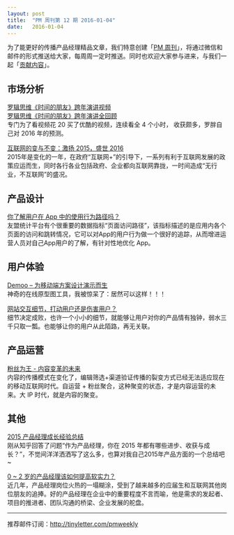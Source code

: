 ```yaml
---
layout: post
title:  "PM 周刊第 12 期 2016-01-04"
date:   2016-01-04
---
```


为了能更好的传播产品经理精品文章，我们特意创建「[PM 周刊](http://pmweekly.com/)」，将通过微信和邮件的形式推送给大家，每周周一定时推送。同时也欢迎大家参与进来，与我们一起「[贡献内容](https://github.com/vincent4j/pmweekly.com/issues/new)」。    

## 市场分析 
 
[罗辑思维《时间的朋友》跨年演讲视频](http://v.youku.com/v_show/id_XMTQzMTcyMzI0OA==.html)          
[罗辑思维《时间的朋友》跨年演讲全回顾](http://mp.weixin.qq.com/s?__biz=MjM5MDgxNjc0MA==&mid=402009441&idx=1&sn=0f274467696ce4ad8d7a038492640705&scene=23&srcid=0104WkAkSG8WQHN1XP6m69fS#rd)  
专门为了看视频花 20 买了优酷的视频，连续看全 4 个小时， 收获颇多，罗胖自己对 2016 年的预测。    

[互联网的变与不变：激扬 2015，盛世 2016](http://mp.weixin.qq.com/s?__biz=MzA5ODM4NjEwOQ==&mid=401839789&idx=1&sn=e0703dc6b53933d32e03f71deb032303&scene=23&srcid=0104CdhKUMiWa8ypGsKlsUfo#rd)   
2015年是变化的一年，在政府“互联网+”的引导下，一系列有利于互联网发展的政策应运而生，同时各行各业包括政府、企业都向互联网靠拢，一时间造成“无行业，不互联网”的盛况。     
  
## 产品设计 

[你了解用户在 App 中的使用行为路径吗？](http://mp.weixin.qq.com/s?__biz=MjM5NDQ4MTcwMA==&mid=400866280&idx=1&sn=8b472901d8b63741f150c2b578d63e25&3rd=MzA3MDU4NTYzMw==&scene=6#rd)   
友盟统计平台有个很重要的数据指标“页面访问路径”，该指标描述的是应用内各个页面的访问和跳转情况，它可以对App的用户行为做一个很好的追踪，从而增进运营人员对自己App用户的了解，有针对性地优化 App。      
 
## 用户体验 

[Demoo – 为移动端方案设计演示而生](http://mp.weixin.qq.com/s?__biz=MjM5NzQxMDkwMg==&mid=404687205&idx=1&sn=3083f1c6f220b4c13d5406f6235656ad&scene=23&srcid=0104uiKBFONoZfY3zXoDbMVX#rd)   
神奇的在线原型图工具，我被惊呆了：居然可以这样！！！       

[网站交互细节，打动用户还是伤害用户？](http://mp.weixin.qq.com/s?__biz=MjM5NjA3ODI3Ng==&mid=401123481&idx=2&sn=9ffaa8f083ccfff2a9bf06521591fa4a&scene=23&srcid=0104ClZB8XZxC7xBYYK0lHvE#rd)   
细节决定成败，也许一个小小的细节，就能够让用户对你的产品情有独钟，弱水三千只取一瓢。也能够让你的用户从此陌路，再无关联。    

## 产品运营 

[粉丝为王 - 内容变革的未来](http://toutiao.com/a6235747123523338497/)    
内容的传播模式在变化了，编辑筛选+渠道验证传播的裂变方式已经无法适应现在的移动互联网时代。自运营 + 粉丝聚合，这种聚变的状态，才是内容运营的未来。大 IP 时代，就是内容的聚变。   

## 其他 

[2015 产品经理成长经验总结](http://mp.weixin.qq.com/s?__biz=MzAxNzY1NjQ1OA==&mid=401031369&idx=1&sn=376c2d9b0733e96963b755dd99fbcc98&scene=23&srcid=0104wRHIdakqGxBS9Xp7y6qt#rd)   
刚从知乎回答了问题“作为产品经理，你在 2015 年都有哪些进步、收获与成长？”，不觉间洋洋洒洒写了这么多，也算对我自己2015年产品方面的一个总结吧~     

[0 ~ 2 岁的产品经理该如何提高软实力？](http://mp.weixin.qq.com/s?__biz=MzAxMDcxNDg2Mg==&mid=405842496&idx=1&sn=d0a00c216e5f596dded1ef896483de74&scene=23&srcid=0104jWpc41XURNJvBfsqm2ei#rd)   
近几年，产品经理岗位火热的一塌糊涂，受到了越来越多的应届生和互联网其他岗位朋友的追捧。好的产品经理在企业中的重要程度不言而喻，他是需求的发起者、项目的推进者、团队沟通的桥梁、企业发展的舵盘。     

---
推荐邮件订阅：<http://tinyletter.com/pmweekly>  
      
  
 
